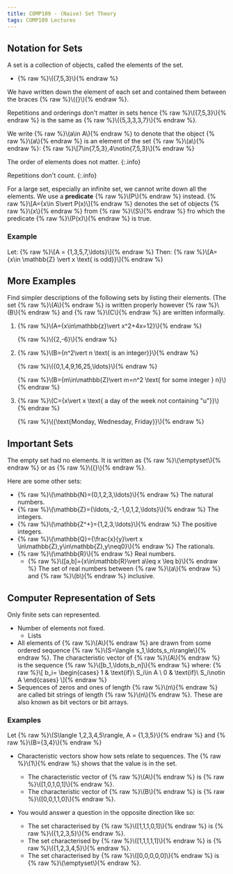 ```yaml
---
title: COMP109 - (Naive) Set Theory
tags: COMP109 Lectures
---
```

## Notation for Sets
A set is a collection of objects, called the elements of the set. 

* {% raw %}\\\(\{7,5,3\}\\\){% endraw %}

We have written down the element of each set and contained them between the braces {% raw %}\\\(\{\}\\\){% endraw %}.

Repetitions and orderings don't matter in sets hence {% raw %}\\\(\{7,5,3\}\\\){% endraw %} is the same as {% raw %}\\\(\{5,3,3,3,7\}\\\){% endraw %}. 

We write {% raw %}\\\(a\in A\\\){% endraw %} to denote that the object {% raw %}\\\(a\\\){% endraw %} is an element of the set {% raw %}\\\(a\\\){% endraw %}: {% raw %}\\\[7\in\{7,5,3\},4\notin\{7,5,3\}\\\]{% endraw %}

The order of elements does not matter.
{:.info}

Repetitions don't count.
{:.info}

For a large set, especially an infinite set, we cannot write down all the elements. We use a **predicate** {% raw %}\\\(P\\\){% endraw %} instead.
{% raw %}\\\[A=\{x\in S\vert P(x)\\\]{% endraw %}
denotes the set of objects {% raw %}\\\(x\\\){% endraw %} from {% raw %}\\\(S\\\){% endraw %} fro which the predicate {% raw %}\\\(P(x)\\\){% endraw %} is true.

### Example
Let:
{% raw %}\\\[A = \{1,3,5,7,\ldots\}\\\]{% endraw %}
Then:
{% raw %}\\\[A=\{x\in \mathbb{Z} \vert x \text{ is odd}\}\\\]{% endraw %}

## More Examples
Find simpler descriptions of the following sets by listing their elements. (The set {% raw %}\\\(A\\\){% endraw %} is written properly however {% raw %}\\\(B\\\){% endraw %} and {% raw %}\\\(C\\\){% endraw %} are written informally.

1. {% raw %}\\\(A=\{x\in\mathbb{z}\vert x^2+4x=12\}\\\){% endraw %}

	{% raw %}\\\(\{2,-6\}\\\){% endraw %}
1. {% raw %}\\\(B=\{n^2\vert n \text{ is an integer}\}\\\){% endraw %}

	{% raw %}\\\(\{0,1,4,9,16,25,\ldots\}\\\){% endraw %}
	
	{% raw %}\\\(B=\{m\in\mathbb{Z}\vert m=n^2 \text{ for some integer } n\}\\\){% endraw %}
	
1. {% raw %}\\\(C=\{x\vert x \text{ a day of the week not containing "u"}\}\\\){% endraw %}
	
	{% raw %}\\\(\{\text{Monday, Wednesday, Friday}\}\\\){% endraw %}
	
## Important Sets
The empty set had no elements. It is written as {% raw %}\\\(\emptyset\\\){% endraw %} or as {% raw %}\\\(\{\}\\\){% endraw %}. 

Here are some other sets:

* {% raw %}\\\(\mathbb{N}=\{0,1,2,3,\ldots\}\\\){% endraw %} The natural numbers.
* {% raw %}\\\(\mathbb{Z}=\{\ldots,-2,-1,0,1,2,\ldots\}\\\){% endraw %} The integers.
* {% raw %}\\\(\mathbb{Z^+}=\{1,2,3,\ldots\}\\\){% endraw %} The positive integers.
* {% raw %}\\\(\mathbb{Q}=\{\frac{x}{y}\vert x \in\mathbb{Z},y\in\mathbb{Z},y\neq0\}\\\){% endraw %} The rationals.
* {% raw %}\\\(\mathbb{R}\\\){% endraw %} Real numbers.
	* {% raw %}\\\([a,b]=\{x\in\mathbb{R}\vert a\leq x \leq b\}\\\){% endraw %} The set of real numbers between {% raw %}\\\(a\\\){% endraw %} and {% raw %}\\\(b\\\){% endraw %} inclusive.
	
## Computer Representation of Sets
Only finite sets can represented.

* Number of elements not fixed.
	* Lists
* All elements of {% raw %}\\\(A\\\){% endraw %} are drawn from some ordered sequence {% raw %}\\\(S=\langle s_1,\ldots,s_n\rangle\\\){% endraw %}. The characteristic vector of {% raw %}\\\(A\\\){% endraw %} is the sequence {% raw %}\\\([b_1,\ldots,b_n]\\\){% endraw %} where:
{% raw %}\\\[
    b_i=
    \begin{cases}
      1 & \text{if}\ S_i\in A \\
      0 & \text{if}\ S_i\notin A
    \end{cases}
\\\]{% endraw %}
* Sequences of zeros and ones of length {% raw %}\\\(n\\\){% endraw %} are called bit strings of length {% raw %}\\\(n\\\){% endraw %}. These are also known as bit vectors or bit arrays.

### Examples
Let {% raw %}\\\(S\langle 1,2,3,4,5\rangle, A = \{1,3,5\}\\\){% endraw %} and {% raw %}\\\(B=\{3,4\}\\\){% endraw %}

* Characteristic vectors show how sets relate to sequences. The {% raw %}\\\(1\\\){% endraw %} shows that the value is in the set.
	* The characteristic vector of {% raw %}\\\(A\\\){% endraw %} is {% raw %}\\\([1,0,1,0,1]\\\){% endraw %}. 
	* The characteristic vector of {% raw %}\\\(B\\\){% endraw %} is {% raw %}\\\([0,0,1,1,0]\\\){% endraw %}.
	
* You would answer a question in the opposite direction like so:
	* The set characterised by {% raw %}\\\([1,1,1,0,1]\\\){% endraw %} is {% raw %}\\\(\{1,2,3,5\}\\\){% endraw %}.
	* The set characterised by {% raw %}\\\([1,1,1,1,1]\\\){% endraw %} is {% raw %}\\\(\{1,2,3,4,5\}\\\){% endraw %}.
	* The set characterised by {% raw %}\\\([0,0,0,0,0]\\\){% endraw %} is {% raw %}\\\(\emptyset\\\){% endraw %}.
